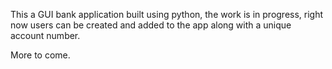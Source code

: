 This a GUI bank application built using python, the work is in progress, right now users can be created and added to the app along with a unique account number.

More to come.

